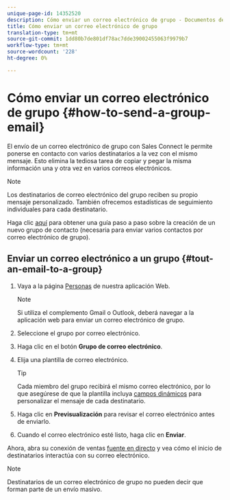 ```yaml
---
unique-page-id: 14352520
description: Cómo enviar un correo electrónico de grupo - Documentos de marketing - Documentación del producto
title: Cómo enviar un correo electrónico de grupo
translation-type: tm+mt
source-git-commit: 1dd80b7de801df78ac7dde39002455063f9979b7
workflow-type: tm+mt
source-wordcount: '228'
ht-degree: 0%

---
```



# Cómo enviar un correo electrónico de grupo {#how-to-send-a-group-email}

El envío de un correo electrónico de grupo con Sales Connect le permite ponerse en contacto con varios destinatarios a la vez con el mismo mensaje. Esto elimina la tediosa tarea de copiar y pegar la misma información una y otra vez en varios correos electrónicos.

>[!NOTE]
>
>Los destinatarios de correo electrónico del grupo reciben su propio mensaje personalizado. También ofrecemos estadísticas de seguimiento individuales para cada destinatario.

Haga clic [aquí](/help/marketo/product-docs/marketo-sales-connect/people/managing-contacts/how-to-create-a-contact-group.md) para obtener una guía paso a paso sobre la creación de un nuevo grupo de contacto (necesaria para enviar varios contactos por correo electrónico de grupo).

## Enviar un correo electrónico a un grupo {#tout-an-email-to-a-group}

1. Vaya a la página [Personas](https://toutapp.com/login) de nuestra aplicación Web.

   >[!NOTE]
   >
   >Si utiliza el complemento Gmail o Outlook, deberá navegar a la aplicación web para enviar un correo electrónico de grupo.

1. Seleccione el grupo por correo electrónico.

1. Haga clic en el botón **Grupo de correo electrónico**.

1. Elija una plantilla de correo electrónico.

   >[!TIP]
   >
   >Cada miembro del grupo recibirá el mismo correo electrónico, por lo que asegúrese de que la plantilla incluya [campos dinámicos](/help/marketo/product-docs/marketo-sales-connect/templates/dynamic-fields/create-custom-dynamic-fields.md) para personalizar el mensaje de cada destinatario.

1. Haga clic en **Previsualización** para revisar el correo electrónico antes de enviarlo.
1. Cuando el correo electrónico esté listo, haga clic en **Enviar**.

Ahora, abra su conexión de ventas [fuente en directo](https://toutapp.com/login) y vea cómo el inicio de destinatarios interactúa con su correo electrónico.

>[!NOTE]
>
>Destinatarios de un correo electrónico de grupo no pueden decir que forman parte de un envío masivo.
